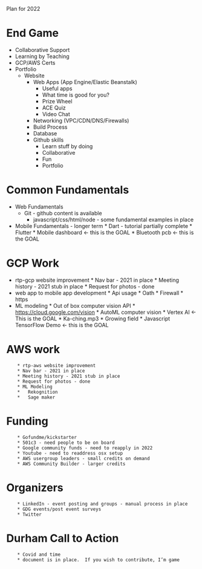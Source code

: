 Plan for 2022



# End Game

* Collaborative Support
* Learning by Teaching
* GCP/AWS Certs
* Portfolio
	* Website
		* Web Apps (App Engine/Elastic Beanstalk)
			* Useful apps
			* What time is good for you?
			* Prize Wheel
			* ACE Quiz
			* Video Chat
		* Networking (VPC/CDN/DNS/Firewalls)
		* Build Process
		* Database
		* Github skills
			* Learn stuff by doing
			* Collaborative 
			* Fun
			* Portfolio




# Common Fundamentals
* Web Fundamentals
	* Git - github content is available
		* javascript/css/html/node - some fundamental examples in place
* Mobile Fundamentals - longer term
		* Dart - tutorial partially complete
		* Flutter 
		* Mobile dashboard <- this is the GOAL
		* Bluetooth pcb <- this is the GOAL

# GCP Work
* rtp-gcp website improvement
		* Nav bar - 2021 in place
		* Meeting history - 2021 stub in place
		* Request for photos - done
* web app to mobile app development
		* Api usage
		* Oath
		* Firewall
		* https
* ML modeling
		* Out of box computer vision API
		* https://cloud.google.com/vision
		* AutoML computer vision
		* Vertex AI <- This is the GOAL
		* Ka-ching.mp3
		* Growing field
		* Javascript TensorFlow Demo <- this is the GOAL


# AWS work

	
		* rtp-aws website improvement
		* Nav bar - 2021 in place
		* Meeting history - 2021 stub in place
		* Request for photos - done
		* ML Modeling
		* 	Rekognition
		* 	Sage maker

# Funding
		* Gofundme/kickstarter
		* 501c3 - need people to be on board
		* Google community funds - need to reapply in 2022
		* Youtube - need to readdress osx setup
		* AWS usergroup leaders - small credits on demand
		* AWS Community Builder - larger credits

# Organizers
		* LinkedIn - event posting and groups - manual process in place
		* GDG events/post event surveys
		* Twitter

# Durham Call to Action
		* Covid and time 
		* document is in place.  If you wish to contribute, I’m game



